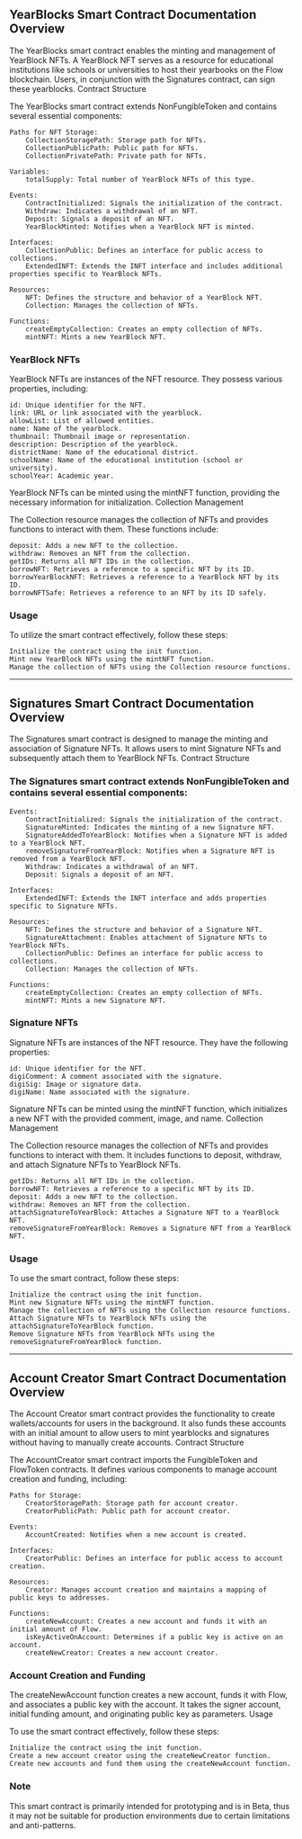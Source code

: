 ## YearBlocks Smart Contract Documentation Overview

The YearBlocks smart contract enables the minting and management of YearBlock NFTs. A YearBlock NFT serves as a resource for educational institutions like schools or universities to host their yearbooks on the Flow blockchain. Users, in conjunction with the Signatures contract, can sign these yearblocks.
Contract Structure

The YearBlocks smart contract extends NonFungibleToken and contains several essential components:

    Paths for NFT Storage:
        CollectionStoragePath: Storage path for NFTs.
        CollectionPublicPath: Public path for NFTs.
        CollectionPrivatePath: Private path for NFTs.

    Variables:
        totalSupply: Total number of YearBlock NFTs of this type.

    Events:
        ContractInitialized: Signals the initialization of the contract.
        Withdraw: Indicates a withdrawal of an NFT.
        Deposit: Signals a deposit of an NFT.
        YearBlockMinted: Notifies when a YearBlock NFT is minted.

    Interfaces:
        CollectionPublic: Defines an interface for public access to collections.
        ExtendedINFT: Extends the INFT interface and includes additional properties specific to YearBlock NFTs.

    Resources:
        NFT: Defines the structure and behavior of a YearBlock NFT.
        Collection: Manages the collection of NFTs.

    Functions:
        createEmptyCollection: Creates an empty collection of NFTs.
        mintNFT: Mints a new YearBlock NFT.

### YearBlock NFTs

YearBlock NFTs are instances of the NFT resource. They possess various properties, including:

    id: Unique identifier for the NFT.
    link: URL or link associated with the yearblock.
    allowList: List of allowed entities.
    name: Name of the yearblock.
    thumbnail: Thumbnail image or representation.
    description: Description of the yearblock.
    districtName: Name of the educational district.
    schoolName: Name of the educational institution (school or university).
    schoolYear: Academic year.

YearBlock NFTs can be minted using the mintNFT function, providing the necessary information for initialization.
Collection Management

The Collection resource manages the collection of NFTs and provides functions to interact with them. These functions include:

    deposit: Adds a new NFT to the collection.
    withdraw: Removes an NFT from the collection.
    getIDs: Returns all NFT IDs in the collection.
    borrowNFT: Retrieves a reference to a specific NFT by its ID.
    borrowYearBlockNFT: Retrieves a reference to a YearBlock NFT by its ID.
    borrowNFTSafe: Retrieves a reference to an NFT by its ID safely.

### Usage

To utilize the smart contract effectively, follow these steps:

    Initialize the contract using the init function.
    Mint new YearBlock NFTs using the mintNFT function.
    Manage the collection of NFTs using the Collection resource functions.

------------------------------------------------------------------------------------

## Signatures Smart Contract Documentation Overview

The Signatures smart contract is designed to manage the minting and association of Signature NFTs. It allows users to mint Signature NFTs and subsequently attach them to YearBlock NFTs.
Contract Structure

### The Signatures smart contract extends NonFungibleToken and contains several essential components:

    Events:
        ContractInitialized: Signals the initialization of the contract.
        SignatureMinted: Indicates the minting of a new Signature NFT.
        SignatureAddedToYearBlock: Notifies when a Signature NFT is added to a YearBlock NFT.
        removeSignatureFromYearBlock: Notifies when a Signature NFT is removed from a YearBlock NFT.
        Withdraw: Indicates a withdrawal of an NFT.
        Deposit: Signals a deposit of an NFT.

    Interfaces:
        ExtendedINFT: Extends the INFT interface and adds properties specific to Signature NFTs.

    Resources:
        NFT: Defines the structure and behavior of a Signature NFT.
        SignatureAttachment: Enables attachment of Signature NFTs to YearBlock NFTs.
        CollectionPublic: Defines an interface for public access to collections.
        Collection: Manages the collection of NFTs.

    Functions:
        createEmptyCollection: Creates an empty collection of NFTs.
        mintNFT: Mints a new Signature NFT.

### Signature NFTs

Signature NFTs are instances of the NFT resource. They have the following properties:

    id: Unique identifier for the NFT.
    digiComment: A comment associated with the signature.
    digiSig: Image or signature data.
    digiName: Name associated with the signature.

Signature NFTs can be minted using the mintNFT function, which initializes a new NFT with the provided comment, image, and name.
Collection Management

The Collection resource manages the collection of NFTs and provides functions to interact with them. It includes functions to deposit, withdraw, and attach Signature NFTs to YearBlock NFTs.

    getIDs: Returns all NFT IDs in the collection.
    borrowNFT: Retrieves a reference to a specific NFT by its ID.
    deposit: Adds a new NFT to the collection.
    withdraw: Removes an NFT from the collection.
    attachSignatureToYearBlock: Attaches a Signature NFT to a YearBlock NFT.
    removeSignatureFromYearBlock: Removes a Signature NFT from a YearBlock NFT.

### Usage

To use the smart contract, follow these steps:

    Initialize the contract using the init function.
    Mint new Signature NFTs using the mintNFT function.
    Manage the collection of NFTs using the Collection resource functions.
    Attach Signature NFTs to YearBlock NFTs using the attachSignatureToYearBlock function.
    Remove Signature NFTs from YearBlock NFTs using the removeSignatureFromYearBlock function.

----------------------------------------------------------------------------------

## Account Creator Smart Contract Documentation Overview

The Account Creator smart contract provides the functionality to create wallets/accounts for users in the background. It also funds these accounts with an initial amount to allow users to mint yearblocks and signatures without having to manually create accounts.
Contract Structure

The AccountCreator smart contract imports the FungibleToken and FlowToken contracts. It defines various components to manage account creation and funding, including:

    Paths for Storage:
        CreatorStoragePath: Storage path for account creator.
        CreatorPublicPath: Public path for account creator.

    Events:
        AccountCreated: Notifies when a new account is created.

    Interfaces:
        CreatorPublic: Defines an interface for public access to account creation.

    Resources:
        Creator: Manages account creation and maintains a mapping of public keys to addresses.

    Functions:
        createNewAccount: Creates a new account and funds it with an initial amount of Flow.
        isKeyActiveOnAccount: Determines if a public key is active on an account.
        createNewCreator: Creates a new account creator.

### Account Creation and Funding

The createNewAccount function creates a new account, funds it with Flow, and associates a public key with the account. It takes the signer account, initial funding amount, and originating public key as parameters.
Usage

To use the smart contract effectively, follow these steps:

    Initialize the contract using the init function.
    Create a new account creator using the createNewCreator function.
    Create new accounts and fund them using the createNewAccount function.

### Note

This smart contract is primarily intended for prototyping and is in Beta, thus it may not be suitable for production environments due to certain limitations and anti-patterns.
